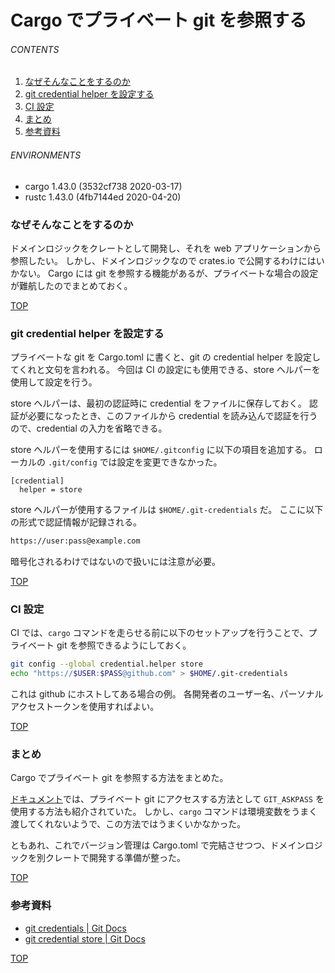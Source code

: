 # Cargo でプライベート git を参照する
<a id="top"></a>

###### CONTENTS

1. [なぜそんなことをするのか](#purpose)
1. [git credential helper を設定する](#setup-git-credential-helper)
1. [CI 設定](#setup-ci)
1. [まとめ](#postscript)
1. [参考資料](#reference)


###### ENVIRONMENTS

- cargo 1.43.0 (3532cf738 2020-03-17)
- rustc 1.43.0 (4fb7144ed 2020-04-20)


<a id="purpose"></a>
### なぜそんなことをするのか

ドメインロジックをクレートとして開発し、それを web アプリケーションから参照したい。
しかし、ドメインロジックなので crates.io で公開するわけにはいかない。
Cargo には git を参照する機能があるが、プライベートな場合の設定が難航したのでまとめておく。


[TOP](#top)
<a id="setup-git-credential-helper"></a>
### git credential helper を設定する

プライベートな git を Cargo.toml に書くと、git の credential helper を設定してくれと文句を言われる。
今回は CI の設定にも使用できる、store ヘルパーを使用して設定を行う。

store ヘルパーは、最初の認証時に credential をファイルに保存しておく。
認証が必要になったとき、このファイルから credential を読み込んで認証を行うので、credential の入力を省略できる。

store ヘルパーを使用するには `$HOME/.gitconfig` に以下の項目を追加する。
ローカルの `.git/config` では設定を変更できなかった。

```gitconfig
[credential]
  helper = store
```

store ヘルパーが使用するファイルは `$HOME/.git-credentials` だ。
ここに以下の形式で認証情報が記録される。

```txt
https://user:pass@example.com
```

暗号化されるわけではないので扱いには注意が必要。


[TOP](#top)
<a id="setup-ci"></a>
### CI 設定

CI では、`cargo` コマンドを走らせる前に以下のセットアップを行うことで、プライベート git を参照できるようにしておく。

```bash
git config --global credential.helper store
echo "https://$USER:$PASS@github.com" > $HOME/.git-credentials
```

これは github にホストしてある場合の例。
各開発者のユーザー名、パーソナルアクセストークンを使用すればよい。


[TOP](#top)
<a id="postscript"></a>
### まとめ

Cargo でプライベート git を参照する方法をまとめた。

[ドキュメント](https://git-scm.com/docs/gitcredentials)では、プライベート git にアクセスする方法として `GIT_ASKPASS` を使用する方法も紹介されていた。
しかし、`cargo` コマンドは環境変数をうまく渡してくれないようで、この方法ではうまくいかなかった。

ともあれ、これでバージョン管理は Cargo.toml で完結させつつ、ドメインロジックを別クレートで開発する準備が整った。


[TOP](#top)
<a id="reference"></a>
### 参考資料

- [git credentials | Git Docs](https://git-scm.com/docs/gitcredentials)
- [git credential store | Git Docs](https://git-scm.com/docs/git-credential-store)


[TOP](#top)
